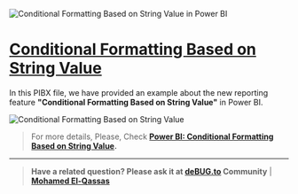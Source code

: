 ![Conditional Formatting Based on String Value in Power BI](https://user-images.githubusercontent.com/49816567/224996468-35cd0386-9e55-4c9b-a8c5-378b5365cf86.png)

# [Conditional Formatting Based on String Value](https://devoworx.net/power-bi-conditional-formatting-based-on-string-value/)

In this PIBX file, we have provided an example about the new reporting feature **"Conditional Formatting Based on String Value"** in Power BI.

![Conditional Formatting Based on String Value](https://devoworx.net/wp-content/uploads/2023/03/Conditional-Formatting-based-on-string-column-Power-BI.png)


  
> For more details, Please, Check **[Power BI: Conditional Formatting Based on String Value](https://devoworx.net/power-bi-conditional-formatting-based-on-string-value/).**


--------------
> **Have a related question? Please ask it at [deBUG.to](https://deBUG.to) Community** | **[Mohamed El-Qassas](https://devoworx.com)**
